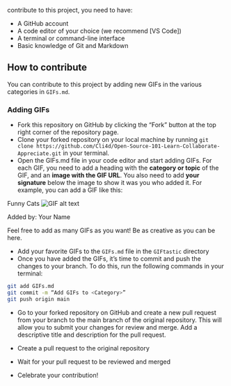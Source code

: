 contribute to this project, you need to have:

- A GitHub account
- A code editor of your choice (we recommend [VS Code])
- A terminal or command-line interface
- Basic knowledge of Git and Markdown

## How to contribute

You can contribute to this project by adding new GIFs in the various categories in `GIFs.md`.

### Adding GIFs

- Fork this repository on GitHub by clicking the “Fork” button at the top right corner of the repository page.
- Clone your forked repository on your local machine by running `git clone https://github.com/Cli4d/Open-Source-101-Learn-Collaborate-Appreciate.git` in your terminal.
- Open the GIFs.md file in your code editor and start adding GIFs. For each GIF, you need to add a heading with the **category or topic** of the GIF, and an **image with the GIF URL**. You also need to add **your signature** below the image to show it was you who added it. For example, you can add a GIF like this:

Funny Cats
![GIF alt text](url)

Added by: Your Name

Feel free to add as many GIFs as you want! Be as creative as you can be here.

- Add your favorite GIFs to the `GIFs.md` file in the `GIFtastic` directory
- Once you have added the GIFs, it’s time to commit and push the changes to your branch. To do this, run the following commands in your terminal:

```bash
git add GIFs.md 
git commit -m “Add GIFs to <Category>” 
git push origin main
```

- Go to your forked repository on GitHub and create a new pull request from your branch to the main branch of the original repository. This will allow you to submit your changes for review and merge.
Add a descriptive title and description for the pull request.

- Create a pull request to the original repository
- Wait for your pull request to be reviewed and merged
- Celebrate your contribution!